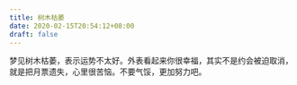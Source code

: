 ```yaml
---
title: 树木枯萎
date: 2020-02-15T20:54:12+08:00
draft: false
---
```


梦见树木枯萎，表示运势不太好。外表看起来你很幸福，其实不是约会被迫取消，就是把月票遗失，心里很苦恼。不要气馁，更加努力吧。